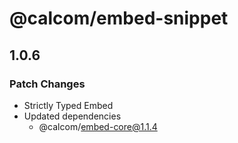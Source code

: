 # @calcom/embed-snippet

## 1.0.6

### Patch Changes

- Strictly Typed Embed
- Updated dependencies
  - @calcom/embed-core@1.1.4
